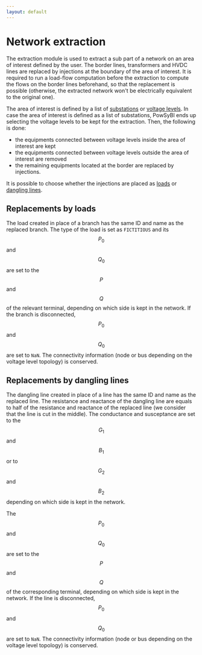```yaml
---
layout: default
---
```


# Network extraction

The extraction module is used to extract a sub part of a network on an area of interest defined by the user. The border lines, transformers and HVDC lines are replaced by injections at the boundary of the area of interest. 
It is required to run a load-flow computation before the extraction to compute the flows on the border lines beforehand, so that the replacement is possible (otherwise, the extracted network won't be electrically equivalent to the original one).

The area of interest is defined by a list of [substations](../model/index.md#substation) or [voltage levels](../model/index.md#voltage-level).
In case the area of interest is defined as a list of substations, PowSyBl ends up selecting the voltage levels to be kept for the extraction. Then, the following is done:
- the equipments connected between voltage levels inside the area of interest are kept
- the equipments connected between voltage levels outside the area of interest are removed
- the remaining equipments located at the border are replaced by injections.

It is possible to choose whether the injections are placed as [loads](../model/index.md#load) or [dangling lines](../model/index/md#dangling-line).

## Replacements by loads

The load created in place of a branch has the same ID and name as the replaced branch. The type of the load is set as `FICTITIOUS` and its $$P_0$$ and $$Q_0$$ are set to the $$P$$ and $$Q$$ of the relevant terminal, depending on which side is kept in the network. If the branch is disconnected, $$P_0$$ and $$Q_0$$ are set to `NaN`. The connectivity information (node or bus depending on the voltage level topology) is conserved.

## Replacements by dangling lines

The dangling line created in place of a line has the same ID and name as the replaced line. The resistance and reactance of the dangling line are equals to half of the resistance and reactance of the replaced line (we consider that the line is cut in the middle). The conductance and susceptance are set to the $$G_1$$ and $$B_1$$ or to $$G_2$$ and $$B_2$$ depending on which side is kept in the network. 

The $$P_0$$ and $$Q_0$$ are set to the $$P$$ and $$Q$$ of the corresponding terminal, depending on which side is kept in the network. If the line is disconnected, $$P_0$$ and $$Q_0$$ are set to `NaN`. The connectivity information (node or bus depending on the voltage level topology) is conserved.
